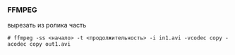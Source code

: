 ### FFMPEG
вырезать из ролика часть
```
# ffmpeg -ss <начало> -t <продолжительность> -i in1.avi -vcodec copy -acodec copy out1.avi
```
